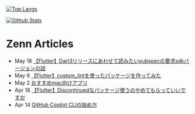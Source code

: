 [![Top Langs](https://github-readme-stats.vercel.app/api/top-langs?username=K9i-0&langs_count=8&layout=compact)](https://github.com/anuraghazra/github-readme-stats)

[![Github Stats](https://github-readme-stats.vercel.app/api?username=K9i-0&count_private=true&show_icons=true)](https://github.com/anuraghazra/github-readme-stats)

# Zenn Articles

<!-- profile updater begin: zenn -->
- May 18 [【Flutter】Dart3リリースにあわせて読みたいpubspecの要求sdkバージョンの話](https://zenn.dev/yumemi_inc/articles/20230518_dart_sdk_3)
- May 6 [【Flutter】custom_lintを使ったパッケージを作ってみた](https://zenn.dev/k9i/articles/20230506_material_button_assist)
- May 2 [おすすめmac向けアプリ](https://zenn.dev/k9i/articles/20230502_macapp)
- Apr 18 [【Flutter】Discontinuedなパッケージ使うのやめてもらっていいですか](https://zenn.dev/k9i/articles/ece50eb7315449)
- Apr 14 [GitHub Copilot CLIの始め方](https://zenn.dev/k9i/articles/56920952ce9644)
<!-- profile updater end: zenn -->

<!--
**K9i-0/K9i-0** is a ✨ _special_ ✨ repository because its `README.md` (this file) appears on your GitHub profile.

Here are some ideas to get you started:

- 🔭 I’m currently working on ...
- 🌱 I’m currently learning ...
- 👯 I’m looking to collaborate on ...
- 🤔 I’m looking for help with ...
- 💬 Ask me about ...
- 📫 How to reach me: ...
- 😄 Pronouns: ...
- ⚡ Fun fact: ...
-->
